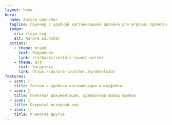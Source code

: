 ```yaml
---
layout: home
hero:
  name: Aurora Launcher
  tagline: Лаунчер с удобной кастомизацией дизайна для игровых проектов Minecraft
  image:
    src: /logo.svg
    alt: Aurora Launcher
  actions:
    - theme: brand
      text: Подробнее
      link: /ru/basic/install-launch-server
    - theme: alt
      text: Загрузить
      link: https://aurora-launcher.ru/download/
features:
  - icon: 🎨
    title: Легкая и удобная кастомизация интерфейса
  - icon: 📘
    title: Понятная документация, адекватный вывод ошибок
  - icon: 💾
    title: Открытый исходный код
  - icon: ✨
    title: И многое другое
---
```


<!--
<script setup>
import { VPTeamMembers, VPTeamPageTitle } from 'vitepress/theme'

const members = [
  {
    avatar: 'https://www.github.com/jocat.png',
    name: 'Andrey Molchanov',
    title: 'Создатель',
    links: [
      { icon: 'github', link: 'https://github.com/jocat' },
      { icon: 'discord', link: 'https://discord.com/users/199231799124164608' }
    ]
  },
  {
    avatar: 'https://www.github.com/kostya-main.png',
    name: 'kostya-main',
    title: 'Разработчик',
    links: [
      { icon: 'github', link: 'https://github.com/kostya-main' },
      { icon: 'discord', link: 'https://discord.com/users/349195150179958785' }
    ]
  },
]
</script>

<VPTeamPageTitle>
  <template #title>
    Наша команда
  </template>
  <template #lead>
    Познакомьтесь с нашей замечательной командой
  </template>
</VPTeamPageTitle>

<VPTeamMembers size="small" :members="members" /> -->
